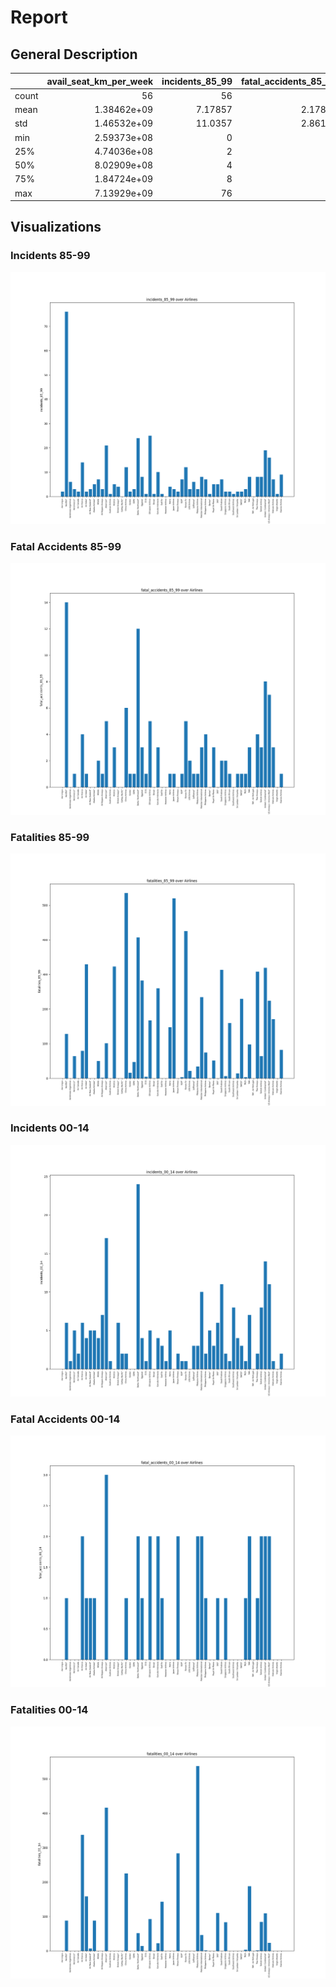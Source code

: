 # Report

## General Description

|       | avail_seat_km_per_week | incidents_85_99 | fatal_accidents_85_99 | fatalities_85_99 | incidents_00_14 | fatal_accidents_00_14 | fatalities_00_14 |
| :---- | ---------------------: | --------------: | --------------------: | ---------------: | --------------: | --------------------: | ---------------: |
| count |                     56 |              56 |                    56 |               56 |              56 |                    56 |               56 |
| mean  |            1.38462e+09 |         7.17857 |               2.17857 |          112.411 |           4.125 |              0.660714 |          55.5179 |
| std   |            1.46532e+09 |         11.0357 |               2.86107 |          146.691 |         4.54498 |              0.858684 |          111.333 |
| min   |            2.59373e+08 |               0 |                     0 |                0 |               0 |                     0 |                0 |
| 25%   |            4.74036e+08 |               2 |                     0 |                0 |               1 |                     0 |                0 |
| 50%   |            8.02909e+08 |               4 |                     1 |             48.5 |               3 |                     0 |                0 |
| 75%   |            1.84724e+09 |               8 |                     3 |           184.25 |            5.25 |                     1 |            83.25 |
| max   |            7.13929e+09 |              76 |                    14 |              535 |              24 |                     3 |              537 |

## Visualizations

### Incidents 85-99

![Incidents 85-99](incidents_85_99.png)

### Fatal Accidents 85-99

![Fatal Accidents 85-99](fatal_accidents_85_99.png)

### Fatalities 85-99

![Fatalities 85-99](fatalities_85_99.png)

### Incidents 00-14

![Incidents 00-14](incidents_00_14.png)

### Fatal Accidents 00-14

![Fatal Accidents 00-14](fatal_accidents_00_14.png)

### Fatalities 00-14

![Fatalities 00-14](fatalities_00_14.png)
